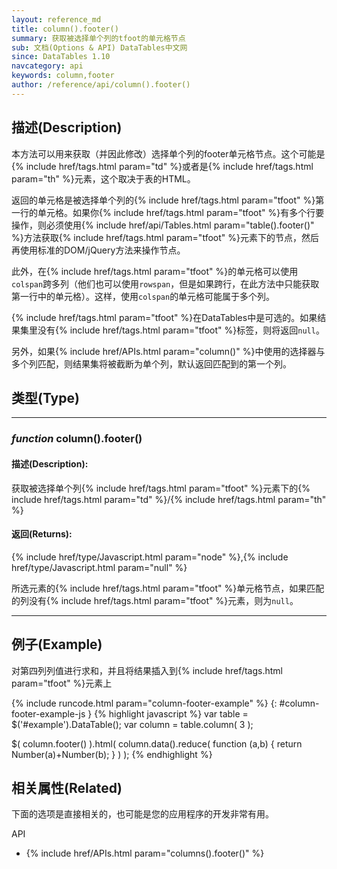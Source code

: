 ```yaml
---
layout: reference_md
title: column().footer()
summary: 获取被选择单个列的tfoot的单元格节点
sub: 文档(Options & API) DataTables中文网
since: DataTables 1.10
navcategory: api
keywords: column,footer
author: /reference/api/column().footer()
---
```


## 描述(Description)
本方法可以用来获取（并因此修改）选择单个列的footer单元格节点。这个可能是{% include href/tags.html param="td" %}或者是{% include href/tags.html param="th" %}元素，这个取决于表的HTML。

返回的单元格是被选择单个列的{% include href/tags.html param="tfoot" %}第一行的单元格。如果你{% include href/tags.html param="tfoot" %}有多个行要操作，则必须使用{% include href/api/Tables.html param="table().footer()" %}方法获取{% include href/tags.html param="tfoot" %}元素下的节点，然后再使用标准的DOM/jQuery方法来操作节点。

此外，在{% include href/tags.html param="tfoot" %}的单元格可以使用`colspan`跨多列（他们也可以使用`rowspan`，但是如果跨行，在此方法中只能获取第一行中的单元格）。这样，使用`colspan`的单元格可能属于多个列。

{% include href/tags.html param="tfoot" %}在DataTables中是可选的。如果结果集里没有{% include href/tags.html param="tfoot" %}标签，则将返回`null`。

另外，如果{% include href/APIs.html param="column()" %}中使用的选择器与多个列匹配，则结果集将被截断为单个列，默认返回匹配到的第一个列。


## 类型(Type)
---
    
### _function_ **column().footer()**   

#### 描述(Description):
获取被选择单个列{% include href/tags.html param="tfoot" %}元素下的{% include href/tags.html param="td" %}/{% include href/tags.html param="th" %}
     
#### 返回(Returns):
{% include href/type/Javascript.html param="node" %},{% include href/type/Javascript.html param="null" %}

所选元素的{% include href/tags.html param="tfoot" %}单元格节点，如果匹配的列没有{% include href/tags.html param="tfoot" %}元素，则为`null`。

--- 
    
## 例子(Example)

对第四列列值进行求和，并且将结果插入到{% include href/tags.html param="tfoot" %}元素上

{% include runcode.html param="column-footer-example" %}
{: #column-footer-example-js }
{% highlight javascript %}
var table = $('#example').DataTable();
var column = table.column( 3 );
 
$( column.footer() ).html(
    column.data().reduce( function (a,b) {
        return Number(a)+Number(b);
    } )
);
{% endhighlight %}



## 相关属性(Related)
下面的选项是直接相关的，也可能是您的应用程序的开发非常有用。

API

- {% include href/APIs.html param="columns().footer()" %}

